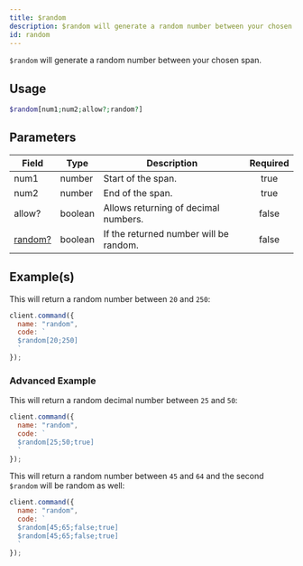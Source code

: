 ```yaml
---
title: $random
description: $random will generate a random number between your chosen span.
id: random
---
```


`$random` will generate a random number between your chosen span.

## Usage

```php
$random[num1;num2;allow?;random?]
```

## Parameters

| Field                        | Type    | Description                            | Required |
| ---------------------------- | ------- | -------------------------------------- | :------: |
| num1                         | number  | Start of the span.                     |   true   |
| num2                         | number  | End of the span.                       |   true   |
| allow?                       | boolean | Allows returning of decimal numbers.   |  false   |
| [random?](#advanced-Example) | boolean | If the returned number will be random. |  false   |

## Example(s)

This will return a random number between `20` and `250`:

```javascript
client.command({
  name: "random",
  code: `
  $random[20;250]
  `
});
```

### Advanced Example

This will return a random decimal number between `25` and `50`:

```javascript
client.command({
  name: "random",
  code: `
  $random[25;50;true]  
  `
});
```

This will return a random number between `45` and `64` and the second `$random` will be random as well:

```javascript
client.command({
  name: "random",
  code: `
  $random[45;65;false;true]
  $random[45;65;false;true]
  `
});
```
